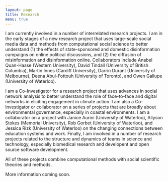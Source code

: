 ```yaml
---
layout: page
title: Research
menu: true
---
```


I am currently involved in a number of interrelated research projects. I am in the early stages of a new research project that uses large-scale social media data and methods from computational social science to better understand (1) the effects of state-sponsored and domestic disinformation campaigns on online political discussions, and (2) the diffusion of misinformation and disinformation online. Collaborators include Anabel Quan-Haase (Western University), David Tindall (University of British Columbia), Martin Innes (Cardiff University), Darrin Durant (University of Melbourne), Deena Abul-Fottouh (University of Toronto), and Owen Gallupe (University of Waterloo).

I am a Co-Investigator for a research project that uses advances in social network analysis to better understand the role of face-to-face and digital networks in eliciting engagement in climate action. I am also a Co-Investigator or collaborator on a series of projects that are broadly about environmental governance, especially in coastal environments. I am a collaborator on a project with Janice Aurini (University of Waterloo), Allyson Stokes (Memorial University), Rob Gorbet (University of Waterloo), and Jessica Rizk (University of Waterloo) on the changing connections between education systems and work. Finally, I am involved in a number of research projects related to the structure and dynamics of teams in science and technology, especially biomedical research and developent and open source software development.

All of these projects combine computational methods with social scientific theories and methods.

More information coming soon. 

<!-- I primarily work in the areas of **social network analysis** and **computational social science**, with substantive interests in the **sociology of science** (e.g. science-policy interface and expertise, diversity in scientific teams, models of knowledge diffusion, models of consensus formation, models of institutional change, computational sociology of knowledge and cognition), **environmental governance and social movements** (e.g. network models of collective action, influence of face-to-face and digital networks on mobilization, computational methods for frame analysis and analyzing political discourse, network models of political ecology, governance conflicts in coastal regions, socio-ecological development in the North Atlantic), and **cognitive social science** (e.g. measuring shared mental models, modelling cognitive diversity and group cognition, causal analysis of belief formation and dissolution). -->

<!-- As a computational social scientist, my most general research goal is to advance our knowledge of how social networks and institutions affect cognition and behaviour, including formation and diffusion of knowledge, beliefs, biases, and behaviors. I am currently involved in a number of research projects in service of that larger goal, some of which are described below. -->

<!-- ## Science-Policy Interface -->

<!-- (Policy for Science + Science for Policy) -->

<!-- My current research on the science-policy interface focuses on measuring and comparing changes in the institutional boundaries between governments, industry, and scientific communities across countries, and modeling the effects of these changes on how science gets done. For example, my current SSHRC-funded project on biomedical research and development networks speaks to the rapidly growing interdisciplinary literature on the changing relationships between universities, industry, nonprofits, and governments. For over two decades, the dominant theory has been that scientific innovation and economic development are fueled by frequent interactions within a "triple-helix" of entrepreneurial universities, industry, and government. From the perspective of triple-helix theory, increasingly hybrid institutional arrangements enhance the development, transfer, and application of innovative science and technology by making it easier to generate new combinations of knowledge, ideas, and resources. These hybrid contexts open up unexpected opportunities for innovation and economic development in knowledge-based economies. Other research, however, shows how commercialization makes science more proprietary and market driven, and that industry funding tends to produce findings that are favorable to commercial interests and not in the public interest. Despite this large and rapidly growing literature, we do not yet know how new open science policies and practices are changing biomedical R&D networks, or how the structure of those networks are shaping the adoption of open or proprietary science practices. To that end, I am currently collecting, linking, and analyzing data on collaboration networks, publications, patents, and open science practices in biomedical R&D networks in Canada, the US, the UK, and Australia. Journal articles are in progress. We will soon be scaling the project up to include other countries, and are in the early stages of comparisons with networks in the environmental sciences. -->

<!-- I am currently focused on a series of related papers on (*i*) network models of collective intelligence and the effects of diversity and inclusive team dynamics in the production of high-impact science, (*ii*) general measures and models of diversity and similarity in networks, with application to team science in biomedical fields, and (*iii*) quantitative methods for addressing "big literature" problems by combining systematic reviewing with network analysis, computational text analysis, and historical bibliometrics. -->

<!-- ## Environmental Sociology and Social Movements -->

<!-- My second main area of research is environmental governance and social movements. I am currently a co-investigator on two projects funded by SSHRC Insight Grants. The first, with [Mark Stoddart](https://www.mun.ca/soc/people/faculty-profiles/mark-c-j-stoddart.php) (Memorial University) as PI, is broadly concerned with the problem of how coastal societies navigate the relationships between extractive development (i.e. natural resource extraction) and attractive development (i.e. economies based on tourism, leisure, recreation). A great deal of environmental science research focuses only on one of these two very different ways of living with and making a living from coastal environments. By contrast, we examine both socio-ecological development models together in a systematic comparison of five North Atlantic regions: Denmark, Iceland, Norway, Newfoundland and Labrador, and Scotland. I am currently co-authoring a book based on this project with [Mark Stoddart](https://www.mun.ca/soc/people/faculty-profiles/mark-c-j-stoddart.php) (Memorial University) and [Alice Mattoni](http://www.alicemattoni.com) (Scuola Normale Superiore in the Istituto di Scienze Umane, Florence). -->

<!-- I am also co-investigator on a SSHRC-funded project led by [David Tindall](https://soci.ubc.ca/persons/david-tindall/) (University of British Columbia) about social networks and collective action related to climate change. This project has two primary goals. First, our project evaluates the major social movement theories of mobilization into activism by including both mobilized and unmobilized people in a national probability sample survey. This is unique, as most social movement studies are based on samples of already mobilized people, which makes it difficult to evaluate explanations of mobilization. Second, our project compares the effectiveness of face-to-face versus digital networks in mobilization into climate action. -->

<!-- In addition to these two projects, I was the lead organizer of a workshop on environmental governance at the University of Waterloo in 2016. Our workshop, which was funded by a grant from the Balsillie School of International Affairs, brought together experts in science policy, climate science, environmental sociology, environmental law and policy, political sociology, and resource extraction. I collaborated on a follow-up workshop on "Climate Change and Energy Futures" with Mark Stoddart (Memorial University), Vanessa Schweizer (University of Waterloo), and Catherine Wong (University of Luxembourg), which was held at Memorial University in October 2018. -->

<!-- I am currently co-editing (1) a special issue of *Social Networks* on social networks and climate change with [David Tindall](https://soci.ubc.ca/persons/david-tindall/) (University of British Columbia) and [Nina Kolleck](https://www.ewi-psy.fu-berlin.de/en/einrichtungen/arbeitsbereiche/bildungsfor_modell_analyse_soz_systeme/team/nkolleck/index.html) (Freie Universität Berlin), and (2) a special issue of *Society and Natural Resources* with Mark Stoddart, Vanessa Schweizer, and Catherine Wong. -->

<!-- ## Scientific Software -->

<!-- In addition to writing journal articles in this area, I work with students in NetLab on the development of open source research software (e.g. `metaknowledge` for science of science and partially automating literature reviews, `pdpp` for "principled data processing" and reproducible science, and `Nate` for network analysis for text data.).  -->

<!-- Please be in touch if you would like to learn more about any of these projects! -->
